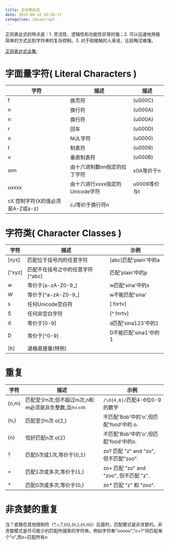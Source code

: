 ```yaml
---
title: 正则表达式
date: 2019-08-12 16:56:17
categories: JavaScript
---
```

正则表达式的特点是：1. 灵活性、逻辑性和功能性非常的强；2. 可以迅速地用极简单的方式达到字符串的复杂控制。3. 对于刚接触的人来说，比较晦涩难懂。

<!--more-->

[正则表达式全集](http://tool.oschina.net/uploads/apidocs/jquery/regexp.html);

# 字面量字符( Literal Characters )
字符  |	描述  |	描述
-|-|-
f	 |    换页符 |	(u000C)
n	 |    换行符 |	(u000A)
n	 |    换行符 |	(u000A)
r	 |    回车 |	(u000D)
o	 |    NUL字符 |	(u0000)
t	 |   制表符 |	(u0009)
v	 |  垂直制表符 |	(u000B)
xnn	 |由十六进制数nn指定的拉丁字符 |	x0A等价于n
uxxxx |	由十六进行xxxx指定的Unicode字符 |	u0009等价与t
cX	控制字符(X的值必须是A-Z或a-z) |	cJ等价于换行符n

# 字符类( Character Classes )

字符 |	描述 |	示例
-|-|-
[xyz] |	匹配位于括号内的任意字符 |	[abc]匹配'plain'中的a
[^xyz] |	匹配不在括号之中的任意字符	[^abc] | 匹配'plain'中的p
w |	等价于[a-zA-Z0-9_] |	w匹配'sina'中的s
W |	等价于[^a-zA-Z0-9_] |	w不能匹配'sina'
s |	任何Unicode空白符 |	[ fnrtv]
S |	任何非空白字符 |	[^ fnrtv]
d |	等价于[0-9] |	d匹配'sina123'中的1
D |	等价于[^0-9] |	D不能匹配'sina1'中的1
[b] |	退格直接量(特例) 

# 重复


字符 | 	描述 | 	                    示例
-|-|-
{n,m} | 	匹配至少n次,但不超过m次,n和m必须是非负整数,且n<=m |  `/\d{4,6}/`匹配4-6位0-9的数字
{n,} |  匹配至少n次	o{2,} |  不匹配'Bob'中的'o',但匹配'food'中的 o. 	   
{n} | 	    恰好匹配n次	o{2} |  不匹配'Bob'中的'o',但匹配'food'中的o.
? | 	    匹配0次或1次,等价于{0,1} | 	zo? 匹配 "z" and "zo", 但不匹配"zoo".
+ | 	    匹配1次或多次,等价于{1,} | 	zo+ 匹配 "zo" and "zoo", 但不匹配 "z".
* | 	    匹配0次或多次,等价于{0,} | 	zo* 匹配 "z" 和 "zoo".

# 非贪婪的重复
当？紧跟在其他限制符（*,+,?,{n},{n,},{n,m}）后面时，匹配模式是非贪婪的。非贪婪模式是尽可能少的匹配所搜索的字符串。例如字符串"ooooo","o+?"将匹配单个"o",而o+匹配所有o